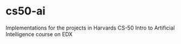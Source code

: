 # cs50-ai

Implementations for the projects in Harvards CS-50 Intro to Artificial Intelligence course on EDX
